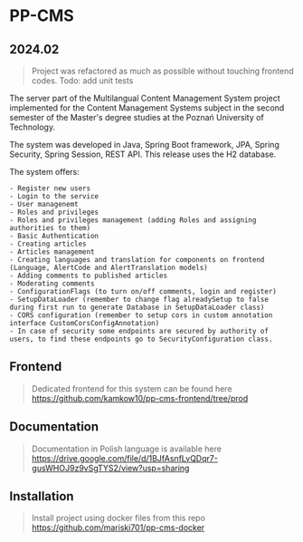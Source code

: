 # PP-CMS

## 2024.02
> Project was refactored as much as possible without touching frontend codes.
> Todo: add unit tests

The server part of the Multilangual Content Management System project implemented for the Content Management Systems subject in the second semester of the Master's degree studies at the Poznań University of Technology.

The system was developed in Java, Spring Boot framework, JPA, Spring Security, Spring Session, REST API. This release uses the H2 database.

The system offers:
```
- Register new users
- Login to the service
- User managenemt
- Roles and privileges
- Roles and privileges management (adding Roles and assigning authorities to them)
- Basic Authentication
- Creating articles
- Articles management
- Creating languages and translation for components on frontend (Language, AlertCode and AlertTranslation models)
- Adding comments to published articles
- Moderating comments
- ConfigurationFlags (to turn on/off comments, login and register)
- SetupDataLoader (remember to change flag alreadySetup to false during first run to generate Database in SetupDataLoader class)
- CORS configuration (remember to setup cors in custom annotation interface CustomCorsConfigAnnotation)
- In case of security some endpoints are secured by authority of users, to find these endpoints go to SecurityConfiguration class. 
```

## Frontend
> Dedicated frontend for this system can be found here https://github.com/kamkow10/pp-cms-frontend/tree/prod

## Documentation
> Documentation in Polish language is available here https://drive.google.com/file/d/1BJfAsnfLvQDqr7-gusWHOJ9z9vSgTYS2/view?usp=sharing

## Installation
> Install project using docker files from this repo https://github.com/mariski701/pp-cms-docker

